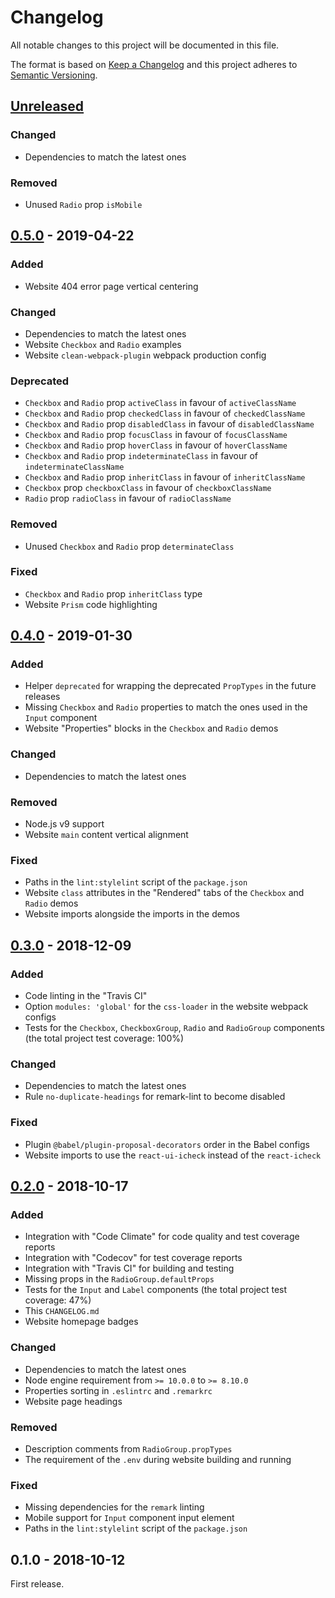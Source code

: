 # Changelog

All notable changes to this project will be documented in this file.

The format is based on [Keep a Changelog](http://keepachangelog.com/en/1.0.0/)
and this project adheres to [Semantic Versioning](http://semver.org/spec/v2.0.0.html).

## [Unreleased][]

### Changed

- Dependencies to match the latest ones

### Removed

- Unused `Radio` prop `isMobile`

## [0.5.0][] - 2019-04-22

### Added

- Website 404 error page vertical centering

### Changed

- Dependencies to match the latest ones
- Website `Checkbox` and `Radio` examples
- Website `clean-webpack-plugin` webpack production config

### Deprecated

- `Checkbox` and `Radio` prop `activeClass` in favour of `activeClassName`
- `Checkbox` and `Radio` prop `checkedClass` in favour of `checkedClassName`
- `Checkbox` and `Radio` prop `disabledClass` in favour of `disabledClassName`
- `Checkbox` and `Radio` prop `focusClass` in favour of `focusClassName`
- `Checkbox` and `Radio` prop `hoverClass` in favour of `hoverClassName`
- `Checkbox` and `Radio` prop `indeterminateClass` in favour of `indeterminateClassName`
- `Checkbox` and `Radio` prop `inheritClass` in favour of `inheritClassName`
- `Checkbox` prop `checkboxClass` in favour of `checkboxClassName`
- `Radio` prop `radioClass` in favour of `radioClassName`

### Removed

- Unused `Checkbox` and `Radio` prop `determinateClass`

### Fixed

- `Checkbox` and `Radio` prop `inheritClass` type
- Website `Prism` code highlighting

## [0.4.0][] - 2019-01-30

### Added

- Helper `deprecated` for wrapping the deprecated `PropTypes` in the future
releases
- Missing `Checkbox` and `Radio` properties to match the ones used in the
`Input` component
- Website "Properties" blocks in the `Checkbox` and `Radio` demos

### Changed

- Dependencies to match the latest ones

### Removed

- Node.js v9 support
- Website `main` content vertical alignment

### Fixed

- Paths in the `lint:stylelint` script of the `package.json`
- Website `class` attributes in the "Rendered" tabs of the `Checkbox` and
`Radio` demos
- Website imports alongside the imports in the demos

## [0.3.0][] - 2018-12-09

### Added

- Code linting in the "Travis CI"
- Option `modules: 'global'` for the `css-loader` in the website webpack configs
- Tests for the `Checkbox`, `CheckboxGroup`, `Radio` and `RadioGroup` components
(the total project test coverage: 100%)

### Changed

- Dependencies to match the latest ones
- Rule `no-duplicate-headings` for remark-lint to become disabled

### Fixed

- Plugin `@babel/plugin-proposal-decorators` order in the Babel configs
- Website imports to use the `react-ui-icheck` instead of the `react-icheck`

## [0.2.0][] - 2018-10-17

### Added

- Integration with "Code Climate" for code quality and test coverage reports
- Integration with "Codecov" for test coverage reports
- Integration with "Travis CI" for building and testing
- Missing props in the `RadioGroup.defaultProps`
- Tests for the `Input` and `Label` components (the total project test coverage:
47%)
- This `CHANGELOG.md`
- Website homepage badges

### Changed

- Dependencies to match the latest ones
- Node engine requirement from `>= 10.0.0` to `>= 8.10.0`
- Properties sorting in `.eslintrc` and `.remarkrc`
- Website page headings

### Removed

- Description comments from `RadioGroup.propTypes`
- The requirement of the `.env` during website building and running

### Fixed

- Missing dependencies for the `remark` linting
- Mobile support for `Input` component input element
- Paths in the `lint:stylelint` script of the `package.json`

## 0.1.0 - 2018-10-12

First release.

[unreleased]: https://github.com/victorpopkov/react-ui-icheck/compare/v0.5.0...HEAD
[0.5.0]: https://github.com/victorpopkov/react-ui-icheck/compare/v0.4.0...v0.5.0
[0.4.0]: https://github.com/victorpopkov/react-ui-icheck/compare/v0.3.0...v0.4.0
[0.3.0]: https://github.com/victorpopkov/react-ui-icheck/compare/v0.2.0...v0.3.0
[0.2.0]: https://github.com/victorpopkov/react-ui-icheck/compare/v0.1.0...v0.2.0
